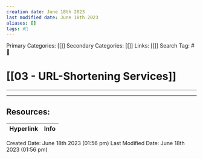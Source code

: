 ```yaml
---
creation date: June 18th 2023
last modified date: June 18th 2023
aliases: []
tags: #📖
---
```


Primary Categories: [[]] 
Secondary Categories: [[]] 
Links: [[]] 
Search Tag: #📖  

# [[03 - URL-Shortening Services]]  
---




___

## Resources:

| Hyperlink | Info |
| --------- | ---- |


Created Date: June 18th 2023 (01:56 pm) 
Last Modified Date: June 18th 2023 (01:56 pm)
